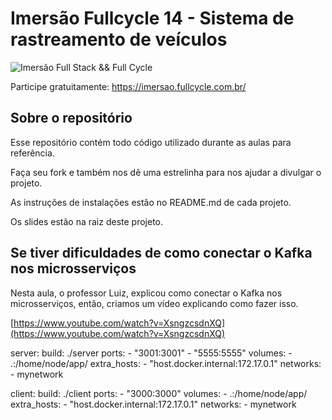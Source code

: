 # Imersão Fullcycle 14 - Sistema de rastreamento de veículos
![Imersão Full Stack && Full Cycle](https://events-fullcycle.s3.amazonaws.com/events-fullcycle/static/site/img/grupo_4417.png)

Participe gratuitamente: https://imersao.fullcycle.com.br/

## Sobre o repositório
Esse repositório contém todo código utilizado durante as aulas para referência.

Faça seu fork e também nos dê uma estrelinha para nos ajudar a divulgar o projeto.

As instruções de instalações estão no README.md de cada projeto.

Os slides estão na raiz deste projeto.

## Se tiver dificuldades de como conectar o Kafka nos microsserviços

Nesta aula, o professor Luiz, explicou como conectar o Kafka nos microsserviços, então, criamos um vídeo explicando como fazer isso.

[https://www.youtube.com/watch?v=XsngzcsdnXQ](https://www.youtube.com/watch?v=XsngzcsdnXQ)



  server:
    build: ./server
    ports:
      - "3001:3001"
      - "5555:5555"
    volumes:
      - .:/home/node/app/
    extra_hosts:
      - "host.docker.internal:172.17.0.1"
    networks:
      - mynetwork

  client:
    build: ./client
    ports:
      - "3000:3000"
    volumes:
      - .:/home/node/app/
    extra_hosts:
      - "host.docker.internal:172.17.0.1"
    networks:
      - mynetwork

